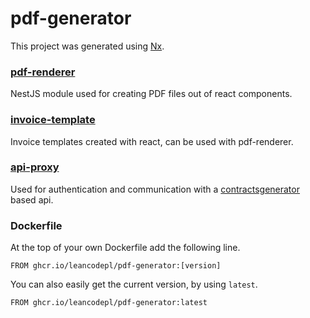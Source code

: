 # pdf-generator

This project was generated using [Nx](https://nx.dev).

### [pdf-renderer](packages/pdf-renderer)

NestJS module used for creating PDF files out of react components.

### [invoice-template](packages/invoice-template)

Invoice templates created with react, can be used with pdf-renderer.

### [api-proxy](packages/api-proxy)

Used for authentication and communication with a [contractsgenerator](https://github.com/leancodepl/contractsgenerator)
based api.

### Dockerfile

At the top of your own Dockerfile add the following line.

`FROM ghcr.io/leancodepl/pdf-generator:[version]`

You can also easily get the current version, by using `latest`.

`FROM ghcr.io/leancodepl/pdf-generator:latest`
